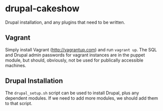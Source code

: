 drupal-cakeshow
===============

Drupal installation, and any plugins that need to be written.

Vagrant
----------

Simply install Vagrant (http://vagrantup.com) and run `vagrant
up`. The SQL and Drupal admin passwords for vagrant instances are in
the puppet module, but should, obviously, not be used for publically
accessible machines.

Drupal Installation
----------

The `drupal_setup.sh` script can be used to install Drupal, plus any
dependent modules. If we need to add more modules, we should add them
to that script.

